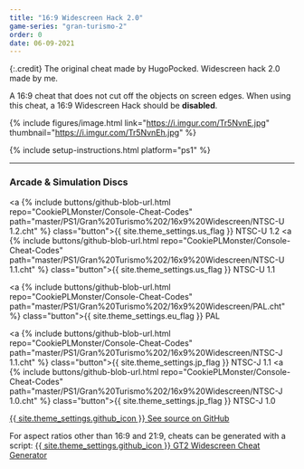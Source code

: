 ```yaml
---
title: "16:9 Widescreen Hack 2.0"
game-series: "gran-turismo-2"
order: 0
date: 06-09-2021
---
```


{:.credit}
The original cheat made by HugoPocked. Widescreen hack 2.0 made by me.

A 16:9 cheat that does not cut off the objects on screen edges.
When using this cheat, a 16:9 Widescreen Hack should be **disabled**.

{% include figures/image.html link="https://i.imgur.com/Tr5NvnE.jpg" thumbnail="https://i.imgur.com/Tr5NvnEh.jpg" %}

{% include setup-instructions.html platform="ps1" %}

***

### Arcade & Simulation Discs
<a {% include buttons/github-blob-url.html repo="CookiePLMonster/Console-Cheat-Codes" path="master/PS1/Gran%20Turismo%202/16x9%20Widescreen/NTSC-U 1.2.cht" %} class="button">{{ site.theme_settings.us_flag }} NTSC-U 1.2</a>
<a {% include buttons/github-blob-url.html repo="CookiePLMonster/Console-Cheat-Codes" path="master/PS1/Gran%20Turismo%202/16x9%20Widescreen/NTSC-U 1.1.cht" %} class="button">{{ site.theme_settings.us_flag }} NTSC-U 1.1</a>

<a {% include buttons/github-blob-url.html repo="CookiePLMonster/Console-Cheat-Codes" path="master/PS1/Gran%20Turismo%202/16x9%20Widescreen/PAL.cht" %} class="button">{{ site.theme_settings.eu_flag }} PAL</a>

<a {% include buttons/github-blob-url.html repo="CookiePLMonster/Console-Cheat-Codes" path="master/PS1/Gran%20Turismo%202/16x9%20Widescreen/NTSC-J 1.1.cht" %} class="button">{{ site.theme_settings.jp_flag }} NTSC-J 1.1</a>
<a {% include buttons/github-blob-url.html repo="CookiePLMonster/Console-Cheat-Codes" path="master/PS1/Gran%20Turismo%202/16x9%20Widescreen/NTSC-J 1.0.cht" %} class="button">{{ site.theme_settings.jp_flag }} NTSC-J 1.0</a>

<a href="https://github.com/CookiePLMonster/Console-Cheat-Codes/blob/master/PS1/Gran%20Turismo%202/16x9%20Widescreen" class="button github" target="_blank">{{ site.theme_settings.github_icon }} See source on GitHub</a>

For aspect ratios other than 16:9 and 21:9, cheats can be generated with a script:
<a href="https://github.com/CookiePLMonster/Console-Cheat-Codes/blob/master/PS1/Tools/gt2-widescreen-gen.py" class="button github" target="_blank">{{ site.theme_settings.github_icon }} GT2 Widescreen Cheat Generator</a>
